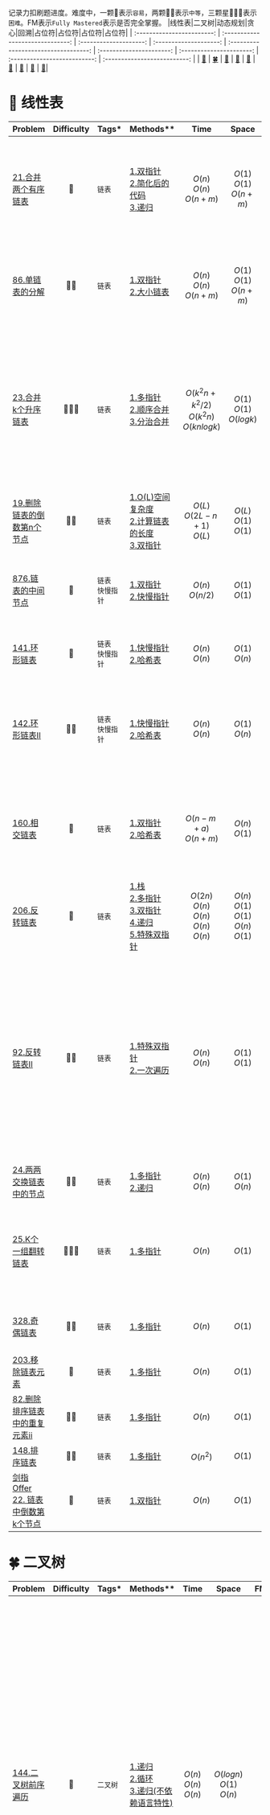 记录力扣刷题进度。难度中，一颗:star2:表示`容易`，两颗:star2::star2:表示`中等`，三颗星:star2::star2::star2:表示`困难`。FM表示`Fully Mastered`表示是否完全掌握。
|线性表|二叉树|动态规划|贪心|回溯|占位符|占位符|占位符|占位符|
| :------------------------: | :------------------------------: | :--------------------: | :--------------------: | :----------------------------------: | :----------------------: | :----------------------: | :--------------------------: | :--------------------------: |
| [:sunflower:](#sunflower-线性表) | [:four_leaf_clover:](#four_leaf_clover-二叉树) | [:deciduous_tree:](#deciduous_tree-动态规划) | [:evergreen_tree:](#evergreen_tree-贪心) | [:cactus:](#cactus-回溯) | [:cherry_blossom:](#cherry_blossom-占位符) | [:maple_leaf:](#maple_leaf-占位符) |   [:palm_tree:](#palm_tree-占位符)   |   [:seedling:](#seedling-占位符)|
# :sunflower: 线性表
|**Problem**|**Difficulty**|**Tags***|**Methods****|**Time**|**Space**|**FM**|**Note**|
| --------- | :----------: |---------| ---------- | :-----: | :-----: | :--: | ------ |
|[21.合并两个有序链表](https://leetcode.cn/problems/merge-two-sorted-lists/)|:star2:|`链表`|[1.双指针](https://leetcode.cn/submissions/detail/392819406/)<br />[2.简化后的代码](https://leetcode.cn/submissions/detail/392830186/)<br />[3.递归](https://leetcode.cn/submissions/detail/392837384/)|$O(n)$<br />$O(n)$<br />$O(n+m)$|$O(1)$<br />$O(1)$<br />$O(n+m)$|:white_check_mark:|注意哨兵节点的灵活使用，可以简化代码。递归思路：每一步合并操作都是将俩子链表较小的一个头结点合并过来，然后处理后续的节点，即head1.val+merge(head1.next, head2) 或者 head2.val+merge(head1, head2.next)|
|[86.单链表的分解](https://leetcode.cn/problems/partition-list/)|:star2::star2:|`链表`|[1.双指针](https://leetcode.cn/submissions/detail/393068538/)<br />[2.大小链表](https://leetcode.cn/submissions/detail/393075051/)|$O(n)$<br />$O(n)$<br />$O(n+m)$|$O(1)$<br />$O(1)$<br />$O(n+m)$||两种方法效率差不多，只不过处理逻辑有差别，双指针逻辑更复杂，双指针用指针从输入链表中取出较小节点插入所维护的链表中；大小链表维护两个链表，分别存储小值的节点和大值的节点，逻辑更容易理解|
|[23.合并k个升序链表](https://leetcode.cn/problems/merge-k-sorted-lists/)|:star2::star2::star2:|`链表`|[1.多指针](https://leetcode.cn/submissions/detail/393109365/)<br />[2.顺序合并](https://leetcode.cn/submissions/detail/393285831/)<br />[3.分治合并](https://leetcode.cn/submissions/detail/393297388/)|$O(k^2n+k^2/2)$<br />$O(k^2n)$<br/>$O(knlogk)$|$O(1)$<br />$O(1)$<br />$O(logk)$||多指针维护k个指针分别指向k个链表，循环每次从k个链表中获取当前层的最小值然后插入结果链表，当所有指针为空时退出循环。顺序合并先解决两个顺序链表的合并问题，然后按顺序两两合并。分治合并使用分治算法完成。官方解读还有一种[优先队列(二叉堆)](https://leetcode.cn/problems/merge-k-sorted-lists/solution/he-bing-kge-pai-xu-lian-biao-by-leetcode-solutio-2/)的方法，该方法和多指针法很相似，只不过其用一个堆维护k个链表头最小值，而多指针直接用传进来的plist，每次都要选最小值，链表为空时删除。|
|[19.删除链表的倒数第n个节点](https://leetcode.cn/problems/remove-nth-node-from-end-of-list/)|:star2::star2:|`链表`|[1.O(L)空间复杂度](https://leetcode.cn/submissions/detail/393109365/)<br />[2.计算链表的长度](https://leetcode.cn/submissions/detail/393691518/)<br />[3.双指针](https://leetcode.cn/submissions/detail/393764158/)|$O(L)$<br/>$O(2L-n+1)$<br/>$O(L)$ | $O(L)$<br />$O(1)$<br/>$O(1)$||双指针比较巧妙，两个指针间隔n-1|
 |[876.链表的中间节点](https://leetcode.cn/problems/middle-of-the-linked-list/)|:star2:|`链表`<br/>`快慢指针`|[1.双指针](https://leetcode.cn/submissions/detail/393788629/)<br/>[2.快慢指针](https://leetcode.cn/submissions/detail/393795468/)|$O(n)$<br/>$O(n/2)$ |$O(1)$<br/>$O(1)$ ||双指针的思路是用一个指针一直往后遍历，另一个指针始终指向中间节点；快慢指针的思路是快指针每次跑两个节点，慢指针每次跑一个节点，所以慢指针始终处于中间位置|
|[141.环形链表](https://leetcode.cn/problems/linked-list-cycle/)|:star2:|`链表`<br/>`快慢指针`|[1.快慢指针](https://leetcode.cn/submissions/detail/394187671/)<br/>[2.哈希表](https://leetcode.cn/submissions/detail/394218224/)|$O(n)$<br/>$O(n)$ |$O(1)$<br/>$O(n)$ ||**可证明：慢指针进入环后第一圈内必定与快指针相遇；快指针速度为慢指针的n倍，二者相遇时间不随n增大而减少**|
|[142.环形链表II](https://leetcode.cn/problems/linked-list-cycle-ii/)|:star2::star2:|`链表`<br/>`快慢指针`|[1.快慢指针](https://leetcode.cn/submissions/detail/394251424/)<br/>[2.哈希表](https://leetcode.cn/submissions/detail/394219009/)|$O(n)$<br/>$O(n)$ |$O(1)$<br/>$O(n)$ ||快慢指针思想是利用快指针和慢指针可以计算出慢指针距离环的入口的长度，设为c，设链表距离环入口长度为a，可以得到a=(n-1)L+c，也就是说重新定义一个指针从链表头开始走，慢指针继续走下去，二者一定会相遇且第一次相遇点在环的入口处。|
|[160.相交链表](https://leetcode.cn/problems/intersection-of-two-linked-lists/)|:star2:|`链表`|[1.双指针](https://leetcode.cn/submissions/detail/394490567/)<br/>[2.哈希表](https://leetcode.cn/submissions/detail/394282945/)|$O(n-m+a)$<br/>$O(n+m)$ | $O(n)$<br/>$O(1)$||双指针方法较巧妙，先从各自头部开始，短链表结束后从长链表出发，长链表走完后从短链表出发，此时二者剩余步长相等，接下来每一步都判断一下是否相等即可。简化代码可以考虑到，结束程序的时候是二者相等，不论是None还是相交|
|[206.反转链表](https://leetcode.cn/problems/reverse-linked-list/)|:star2:|`链表`|[1.栈](https://leetcode.cn/submissions/detail/394901007/)<br/>[2.多指针](https://leetcode.cn/submissions/detail/394951064/)<br/>[3.双指针](https://leetcode.cn/submissions/detail/394982734/)<br/>[4.递归](https://leetcode.cn/submissions/detail/395327986/)<br/>[5.特殊双指针](https://leetcode.cn/submissions/detail/395529053/)|$O(2n)$<br/>$O(n)$<br/>$O(n)$<br/>$O(n)$<br/>$O(n)$ | $O(n)$<br/>$O(1)$<br/>$O(1)$<br/>$O(n)$<br/>$O(1)$||2.多指针和3.双指针思路差不多，但是多指针的实现不够简洁|
|[92.反转链表II](https://leetcode.cn/problems/reverse-linked-list-ii/)|:star2::star2:|`链表`|[1.特殊双指针](https://leetcode.cn/submissions/detail/395610365/)<br/>[2.一次遍历](https://leetcode.cn/submissions/detail/395617734/)|$O(n)$<br/>$O(n)$ | $O(1)$<br/>$O(1)$||特殊双指针是基于206.反转链表完成的，先找到需要反转的子链表头结点和尾节点，返回翻转后的链表，再接上。这样方法的缺点是，如果left和right区间很大，则耗时。方法2就是解决这个问题，一次遍历。起初我自己的想法是，到了left开始翻转，记录left前一个节点，反转到right结束，记录right下一个节点，然后拼接。但是官方给的思路是，在翻转区域内，将后一个节点插到翻转区域的头部。这里代码实现的是官方的思路。官方实现的一次遍历在返回结果的时候不用分类讨论，也就是常遇到的特殊情况问题。|
|[24.两两交换链表中的节点](https://leetcode.cn/problems/swap-nodes-in-pairs/)|:star2::star2:|`链表`|[1.多指针](https://leetcode.cn/submissions/detail/396174197/)<br/>[2.递归](https://leetcode.cn/submissions/detail/396508688/)|$O(n)$<br/>$O(n)$ | $O(1)$<br/>$O(n)$|||
|[25.K个一组翻转链表](https://leetcode.cn/problems/reverse-nodes-in-k-group/)|:star2::star2::star2:|`链表`|[1.多指针](https://leetcode.cn/submissions/detail/396587930/)<br/>|$O(n)$ | $O(1)$||此题要先知道接下来是否有k个节点才决定是否翻转。如果不提前计数，最终还需要还原不足的k个节点。一种方式是翻转前统计整个链表节点数，决定需要翻转的子链表数目；一种方式是每次翻转子链表前统计是否够k个。|
|[328.奇偶链表](https://leetcode.cn/problems/odd-even-linked-list/)|:star2::star2:|`链表`|[1.多指针](https://leetcode.cn/submissions/detail/396590304/)<br/>|$O(n)$ | $O(1)$||用一个计数器判断当前是奇数还是偶数，奇数就将当前节点连接到奇数链表上，偶数就将当前节点连接到偶数链表上。|
|[203.移除链表元素](https://leetcode.cn/problems/remove-linked-list-elements/)|:star2:|`链表`|[1.多指针](https://leetcode.cn/submissions/detail/396591269/)<br/>|$O(n)$ | $O(1)$|||
|[82.删除排序链表中的重复元素ii](https://leetcode.cn/problems/remove-duplicates-from-sorted-list-ii/)|:star2::star2:|`链表`|[1.多指针](https://leetcode.cn/submissions/detail/396648104/)<br/>|$O(n)$ | $O(1)$|||
|[148.排序链表](https://leetcode.cn/problems/sort-list/)|:star2::star2:|`链表`|[1.多指针](https://leetcode.cn/submissions/detail/396651065/)<br/>|$O(n^2)$ | $O(1)$||这种方法无法通过所有案例，最后几个超时|
|[剑指 Offer 22. 链表中倒数第k个节点](https://leetcode.cn/problems/lian-biao-zhong-dao-shu-di-kge-jie-dian-lcof/)|:star2:|`链表`|[1.双指针](https://leetcode.cn/submissions/detail/402038306/)<br/>|$O(n)$ | $O(1)$||可以使用双指针，快指针提前走K个，然后再一起走，快指针到达链表尾部时，返回慢指针即可|


# :four_leaf_clover: 二叉树
|**Problem**|**Difficulty**|**Tags***|**Methods****|**Time**|**Space**|**FM**|**Note**|
| --------- | :----------: |---------| ---------- | :-----: | :-----: | :--: | ------ |
|[144.二叉树前序遍历](https://leetcode.cn/problems/binary-tree-preorder-traversal/)|:star2:|`二叉树`|[1.递归](https://leetcode.cn/submissions/detail/402392301/)<br/>[2.循环](https://leetcode.cn/submissions/detail/402390893/) <br/>[3.递归(不依赖语言特性)](https://leetcode.cn/submissions/detail/403367833/)|$O(n)$<br/>$O(n)$ <br/>$O(n)$ | $O(logn)$<br/>$O(1)$ <br/>$O(n)$||前序先访问根节点，故不需要循环走到底入栈节点。只需每一步先输出根节点的值，然后判断右节点是否为空，入栈，判断左节点是否为空，入栈，进入下一次循环。1.用到了链表的合并，依赖于Python的语言特性，3.用一个全局列表避免列表的合并操作，不依赖于语言特性。|
|[144.二叉树中序遍历](https://leetcode.cn/problems/binary-tree-inorder-traversal/submissions/)|:star2:|`二叉树`|[1.递归](https://leetcode.cn/submissions/detail/402396554/)<br/>[2.循环](https://leetcode.cn/submissions/detail/402710303/)<br/> [3.Morris](https://leetcode.cn/submissions/detail/403071324/) <br/> [4.访问标记法](https://leetcode.cn/submissions/detail/403357397/)|$O(n)$<br/>$O(n)$<br/>$O(n)$<br/>$O(n)$ | $O(n)$<br/>$O(n)$<br/>$O(1)$<br/>$O(n)$||2.循环：中序根节点不会马上访问，所以需要入栈，先访问左节点，用一个指针cur指向左节点，循环一直走到其最左边，历经节点入栈，到底后开始出栈，若右节点不为空，修改cur指向右节点。需要注意的是cur不能指向已经入栈过的节点，避免死循环。3.Morris：改法改进循环法，将空间复杂度缩小为O(1)，思路是找到根节点左子树最靠右（最后一个访问）的节点，该节点的右趋节点设置为根节点，这样保证了可以回来从而顺利访问右子树。4.访问标记法：访问过的节点用黑色标记，未访问的用白色标记，若节点为白色，将其左右节点以及本身入栈（顺序依据前中后序遍历二叉树而定），若为黑色，输出值。这种方法可以用于前中后序遍历二叉树，且改动少，思路简单。|
|[104. 二叉树的最大深度](https://leetcode.cn/problems/maximum-depth-of-binary-tree/)|:star2:|`二叉树`|[1.递归](https://leetcode.cn/submissions/detail/402728358/)<br/>[2.数层数](https://leetcode.cn/submissions/detail/402733596/) <br/>[3.广度优先](https://leetcode.cn/submissions/detail/403363182/)|$O(n)$<br/>$O(n)$ <br/>$O(n)$| $O(height)$<br/>$O(n)$ <br/>$O(n)$||数层数法指的是每走一层，将该层所有非空节点存入一个列表，随后将该列表存入总列表，每一次从总列表的最后一个列表中访问内部所有节点是否有左右节点，若有，新建一个列表（新的一层），否则返回总列表的项数（即层数）。3.广度优先：思路和数层数法类似，只是每次将前一层的节点都pop掉，降低了空间复杂度为O(n)的概率|
|[543.二叉树的直径](https://leetcode.cn/problems/diameter-of-binary-tree/)|:star2:|`二叉树`|[1.递归](https://leetcode.cn/submissions/detail/403381116/)<br/>[2.]()|$O(n)$<br/>$O()$ | $O(n)$<br/>$O()$||递归方法再好好复习一下|
|[1008.前序遍历构造二叉搜索树](https://leetcode.cn/problems/construct-binary-search-tree-from-preorder-traversal/)|:star2::star2:|`二叉树`|[1.递归](https://leetcode.cn/submissions/detail/408316011/)<br/>[2.]()|$O(n)$<br/>$O()$ | $O(n)$<br/>$O()$||搜索树即左子树所有值严格小于根，右子树所有值严格大于根节点。前序遍历序列第一个值为根，所有小于该值的在左子树，大于该值的在右子树，根据这一递归思路可以求解。|
|[105. 从前序与中序遍历序列构造二叉树](https://leetcode.cn/problems/construct-binary-tree-from-preorder-and-inorder-traversal/)|:star2::star2:|`二叉树`|[1.递归](https://leetcode.cn/submissions/detail/409808626/)<br/>[2.]()|$O(n)$<br/>$O()$ | $O(n)$<br/>$O()$|||


# :deciduous_tree: 动态规划
|**Problem**|**Difficulty**|**Tags***|**Methods****|**Time**|**Space**|**FM**|**Note**|
| --------- | :----------: |---------| ---------- | :-----: | :-----: | :--: | ------ |
|[]()|:star2:|`二叉树`|[1.]()<br/>[2.]()|$O()$<br/>$O()$ | $O()$<br/>$O()$|||


# :evergreen_tree: 贪心
|**Problem**|**Difficulty**|**Tags***|**Methods****|**Time**|**Space**|**FM**|**Note**|
| --------- | :----------: |---------| ---------- | :-----: | :-----: | :--: | ------ |
|[]()|:star2:|`二叉树`|[1.]()<br/>[2.]()|$O()$<br/>$O()$ | $O()$<br/>$O()$|||


# :cactus: 回溯
|**Problem**|**Difficulty**|**Tags***|**Methods****|**Time**|**Space**|**FM**|**Note**|
| --------- | :----------: |---------| ---------- | :-----: | :-----: | :--: | ------ |
|[46. 全排列](https://leetcode.cn/problems/permutations/)|:star2::star2:|`回溯`|[1.回溯](https://leetcode.cn/submissions/detail/419087027/)<br/> [2.优化空间复杂度](https://leetcode.cn/submissions/detail/419116598/)|$O(n \cdot n!)$<br/>$O(n \cdot n!+2n)$ | $O(n \cdot n!)$<br/>$O(n \cdot n!)$||递归算法的用时和内存消耗与递归树的节点数紧密相关，递归树的非叶子结点与叶子结点的行为不同。非叶子结点中，第$i$层递归树结点数为 $A^i_{n}$ ，所以仅仅看递归树的深度，每一个叶子结点的计算用时<2n!，而每一个叶子结点中也循环了n次，所以非叶子结点的时间复杂度为 $O(n \cdot n!)$ 。最后一层有n!个叶子结点，每一个叶子结点都要进行一次拷贝，所以叶子结点的用时也为 $O(n \cdot n!)$ ,所以总的时间复杂度也为这个。对于答案数组，全排列的个数为n!，每一个需要耗费n空间，所以空间复杂度为 $O(n \cdot n!)$ ，非答案数组中，需要存储是否被访问过(n个)，以及track(长度为n)。为了减少这两个部分的空间消耗，可以直接原地对nums数组操作（官方解法，即解法2）,但是该法的缺点是结果不满足字典序。|
|[78. 子集](https://leetcode.cn/problems/subsets/)|:star2::star2:|`回溯`|[1.回溯](https://leetcode.cn/submissions/detail/420786414/)<br/> [2.二进制](https://leetcode.cn/submissions/detail/420881327/)<br/> [3.迭代法](https://leetcode.cn/submissions/detail/421516927/)<br/> [4.递归](https://leetcode.cn/submissions/detail/421527152/)<br/> [5. 二叉树遍历]()|$O(n2^n)$<br/> $O(n2^n)$<br/> $O(n2^n)$<br/> $O(n2^n)$|$O(n)$<br/> $O(n)$<br/> $O(n)$<br/> $O(n)$||使用回溯时，画出回溯树，为了不重复，每一个元素之后只访问比其大的元素，给人一种需要对nums先排序的感觉，所以我自己实现的时候对nums排序了一下，而且我递归传入backtrack函数的begin参数为begin+1，而不是i+1；标准的实现不用排序，且传入begin 参数的是i+1.对于复杂度，集合元素个数为 $2^n$ ,即状态个数，每一个状态需要 $O(n)$ 复杂度时间得到。空间复杂度为 $O(n)$ ，递归栈为 $O(n)$，临时状态空间为 $O(n)$. 方法二的二进制位思想也很好，集合的子集个数为 $2^n$ ，刚好可以用0~ $2^n-1$ 来表示，问题：如果Nums长度大于32或者64怎么办？从内存以及运行速度考虑，速度肯定慢，内存不一定存的下。方法三和方法四也很妙，两种方法思路一样，实现的方式一个使用迭代，一个用递归，核心思路是每添加一个元素，集合的子集={子集}+{子集+元素}；时间复杂度：外层是nums元素个数，内层=1+1x2+1x2x2...+ $2^n$，一共：O(n(2^{n+1}-1))=O(n2^n)；空间复杂度：不算结果列表，中间会需要将子集复制一份然后添加元素，所以为O(n),用递归方式实现的话会多一个递归栈，总的来说还是O(n)。方法5，对于每一个元素，将其状态分为选和不选，可以构成一个满二叉树，每棵树左子树表示选（或不选），右子树表示不选（或选），然后对二叉树遍历。上面说到的几种方法在[这里](https://leetcode.cn/problems/subsets/solution/er-jin-zhi-wei-zhu-ge-mei-ju-dfssan-chong-si-lu-9c/)可以学习到。|
|[39. 组合总和](https://leetcode.cn/problems/combination-sum/)|:star2::star2:|`回溯`|[1.回溯1](https://leetcode.cn/submissions/detail/422834166/)<br/> [2.官方](https://leetcode.cn/submissions/detail/423857347/)|$O(n2^n+)$<br/> [3.剪枝](https://leetcode.cn/submissions/detail/424546689/)|$O(n)$ ||回溯1是自己实现的方式，在回溯框架下，加一个检查步骤，每次加入新track前检查是否已存在，时间复杂度和空间复杂度受检查方法的影响。第二种方法注意画出回溯树更好理解，官方给出的是递归树是左子树不选，右子树选，不选的情况指针后移，选的情况指针不动，因为可能重复选。还有一个技巧是不要每一次对track.sum()，可以使用target减值然后传入，当target=0时就是一个解。画出树之后就发现每一次递归内不能有循环，如果循环了会重复。然后还可以看[这里](https://leetcode.cn/problems/combination-sum/solution/hui-su-suan-fa-jian-zhi-python-dai-ma-java-dai-m-2/)讲解解法三,解法3的思路是，先对数列表排序，每次选了之后只往后看（也看当前，因为可能重复选），这样可以防止3,2,2情况的出现。其实也可以一开始不排序，然后每次选了之后只往后看，这样和前面方法的区别在于，当遇到target-Num<0的时候，循环得用 continue，而不是break，这里的break在回溯树种体现出来的就是剪枝的效果，而continue只是搜索到了树叶。这类问题的时间复杂度如何分析？|
|[15. 3数之和](https://leetcode.cn/problems/3sum/)|:star2::star2:|`回溯`|[1.回溯超时](https://leetcode.cn/submissions/detail/424555730/)<br/> [2.优化空间复杂度](https://leetcode.cn/submissions/detail/419116598/)<br/> [3.双指针超时](https://leetcode.cn/submissions/detail/427593183/)|$O(n \cdot n!)$<br/>$O(n \cdot n!+2n)$<br/> $O(n^2)$ | $O(n \cdot n!)$<br/>$O(n \cdot n!)$<br/> $O(1)$||递归算法的用时和内存消耗与递归树的节点数紧密相关，递归树的非叶子结点与叶子结点的行为不同。非叶子结点中，第$i$层递归树结点数为 $A^i_{n}$ ，所以仅仅看递归树的深度，每一个叶子结点的计算用时<2n!，而每一个叶子结点中也循环了n次，所以非叶子结点的时间复杂度为 $O(n \cdot n!)$ 。最后一层有n!个叶子结点，每一个叶子结点都要进行一次拷贝，所以叶子结点的用时也为 $O(n \cdot n!)$ ,所以总的时间复杂度也为这个。对于答案数组，全排列的个数为n!，每一个需要耗费n空间，所以空间复杂度为 $O(n \cdot n!)$ ，非答案数组中，需要存储是否被访问过(n个)，以及track(长度为n)。为了减少这两个部分的空间消耗，可以直接原地对nums数组操作（官方解法，即解法2）,但是该法的缺点是结果不满足字典序。3.双指针法思路是，先排序，固定第一个数，然后后俩数只能往后取，固定第二个数，找符合要求的第三个数。但是我自己实现超时。看了一个双指针的解题思路之后重新实现一遍通过，参见[这里](https://leetcode.cn/problems/3sum/submissions/)|
|[1. 两数之和](https://leetcode.cn/problems/permutations/)|:star2:|`回溯`|[1.回溯超时](https://leetcode.cn/problems/two-sum/)<br/> [2.哈希表](https://leetcode.cn/submissions/detail/425156006/)|$O(n \cdot n!)$<br/>$O(n)$ | $O(n)$<br/>$O(n)$||使用回溯超时，但是官方的二重循环却可以通过，这个地方没有想明白为啥，回溯确实本身时间复杂度更高，但是本题中结果列表长度一旦=2就停止继续往下递归，每选取一个数就会继续看这个数的后面是否有数使得结果列表满足要求，所以按理来说两种方法用时一样的。哈希表法的核心思想：将列表的前一部分的补集和该数的索引存入哈希表，等到后面遇到这个数的补集时，直接根据哈希表查找补集的补集的索引|

